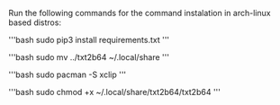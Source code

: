 Run the following commands for the command instalation in arch-linux based distros:

'''bash
sudo pip3 install requirements.txt
'''

'''bash
sudo mv ../txt2b64 ~/.local/share
'''

'''bash
sudo pacman -S xclip
'''

'''bash
sudo chmod +x ~/.local/share/txt2b64/txt2b64
'''